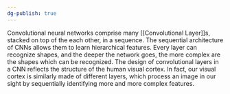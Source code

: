 ```yaml
---
dg-publish: true
---
```

Convolutional neural networks comprise many [[Convolutional Layer]]s, stacked on top of the each other, in a sequence. The sequential architecture of CNNs allows them to learn hierarchical features. Every layer can recognize shapes, and the deeper the network goes, the more complex are the shapes which can be recognized. The design of convolutional layers in a CNN reflects the structure of the human visual cortex. In fact, our visual cortex is similarly made of different layers, which process an image in our sight by sequentially identifying more and more complex features.

